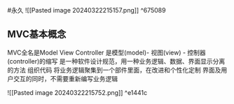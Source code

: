 #永久 
![[Pasted image 20240322215157.png]] ^675089
## MVC基本概念
MVC全名是Model View Controller
是模型(model)- 视图(view) - 控制器(controller)的缩写
是一种软件设计规范，用一种业务逻辑、数据、界面显示分离的方法
组织代码
将业务逻辑聚集到一个部件里面，在改进和个性化定制
界面及用户交互的同时，不需要重新编写业务逻辑


![[Pasted image 20240322215752.png]] ^e1441c

